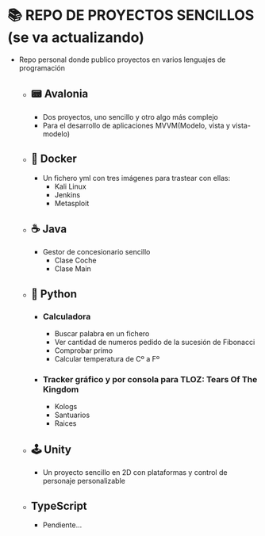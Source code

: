 # 📚 REPO DE PROYECTOS SENCILLOS (se va actualizando) #
- Repo personal donde publico proyectos en varios lenguajes de programación
  
  - ## 📟 Avalonia ##
    - Dos proyectos, uno sencillo y otro algo más complejo
    - Para el desarrollo de aplicaciones MVVM(Modelo, vista y vista-modelo)
      
  - ## 🐳 Docker ##
    - Un fichero yml con tres imágenes para trastear con ellas:
      - Kali Linux
      - Jenkins
      - Metasploit
        
  - ## ☕ Java ##
    - Gestor de concesionario sencillo 
        - Clase Coche
        - Clase Main
          
  - ## 🐍 Python ##
    - ### Calculadora ###
        - Buscar palabra en un fichero
        - Ver cantidad de numeros pedido de la sucesión de Fibonacci
        - Comprobar primo
        - Calcular temperatura de Cº a Fº
          
    - ### Tracker gráfico y por consola para TLOZ: Tears Of The Kingdom ###
        - Kologs
        - Santuarios
        - Raices
          
  - ## 🕹 Unity ##
    - Un proyecto sencillo en 2D con plataformas y control de   personaje personalizable
  
  - ## TypeScript ##
    - Pendiente...
